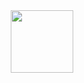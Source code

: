 <div id="header" align="center">
  <img src="[https://3.downloader.disk.yandex.ru/preview/6111788ac677e82fee296af0ed15580bb423bab0248a02af8362db1e11bceafd/inf/dHZu9M5jxMigjsk7np0oPtKbZBGJPNVdwqKUdYzCP2F_KSliqt19bcsnce5_RQ42jRFm82pYy-2ukdjP7URtZQ%3D%3D?uid=1130000057342174&filename=logo%20git%20kait20%20PNG.png&disposition=inline&hash=&limit=0&content_type=image%2Fpng&owner_uid=1130000057342174&tknv=v2&size=2560x1292](https://disk.yandex.ru/client/disk/Images?idApp=client&dialog=slider&idDialog=%2Fdisk%2FImages%2Flogo%20git%20kait20%20PNG.png)" width="100"/>
</div>
